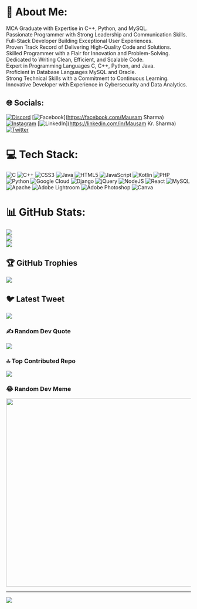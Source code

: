 # 💫 About Me:
MCA Graduate with Expertise in C++, Python, and MySQL.<br>Passionate Programmer with Strong Leadership and Communication Skills.<br>Full-Stack Developer Building Exceptional User Experiences.<br>Proven Track Record of Delivering High-Quality Code and Solutions.<br>Skilled Programmer with a Flair for Innovation and Problem-Solving.<br>Dedicated to Writing Clean, Efficient, and Scalable Code.<br>Expert in Programming Languages C, C++, Python, and Java.<br>Proficient in Database Languages MySQL and Oracle.<br>Strong Technical Skills with a Commitment to Continuous Learning.<br>Innovative Developer with Experience in Cybersecurity and Data Analytics.


## 🌐 Socials:
[![Discord](https://img.shields.io/badge/Discord-%237289DA.svg?logo=discord&logoColor=white)](https://discord.gg/#5892) [![Facebook](https://img.shields.io/badge/Facebook-%231877F2.svg?logo=Facebook&logoColor=white)](https://facebook.com/Mausam Sharma) [![Instagram](https://img.shields.io/badge/Instagram-%23E4405F.svg?logo=Instagram&logoColor=white)](https://instagram.com/___awsmee___mausam___) [![LinkedIn](https://img.shields.io/badge/LinkedIn-%230077B5.svg?logo=linkedin&logoColor=white)](https://linkedin.com/in/Mausam Kr. Sharma) [![Twitter](https://img.shields.io/badge/Twitter-%231DA1F2.svg?logo=Twitter&logoColor=white)](https://twitter.com/Mausam) 

# 💻 Tech Stack:
![C](https://img.shields.io/badge/c-%2300599C.svg?style=for-the-badge&logo=c&logoColor=white) ![C++](https://img.shields.io/badge/c++-%2300599C.svg?style=for-the-badge&logo=c%2B%2B&logoColor=white) ![CSS3](https://img.shields.io/badge/css3-%231572B6.svg?style=for-the-badge&logo=css3&logoColor=white) ![Java](https://img.shields.io/badge/java-%23ED8B00.svg?style=for-the-badge&logo=java&logoColor=white) ![HTML5](https://img.shields.io/badge/html5-%23E34F26.svg?style=for-the-badge&logo=html5&logoColor=white) ![JavaScript](https://img.shields.io/badge/javascript-%23323330.svg?style=for-the-badge&logo=javascript&logoColor=%23F7DF1E) ![Kotlin](https://img.shields.io/badge/kotlin-%230095D5.svg?style=for-the-badge&logo=kotlin&logoColor=white) ![PHP](https://img.shields.io/badge/php-%23777BB4.svg?style=for-the-badge&logo=php&logoColor=white) ![Python](https://img.shields.io/badge/python-3670A0?style=for-the-badge&logo=python&logoColor=ffdd54) ![Google Cloud](https://img.shields.io/badge/Google%20Cloud-%234285F4.svg?style=for-the-badge&logo=google-cloud&logoColor=white) ![Django](https://img.shields.io/badge/django-%23092E20.svg?style=for-the-badge&logo=django&logoColor=white) ![jQuery](https://img.shields.io/badge/jquery-%230769AD.svg?style=for-the-badge&logo=jquery&logoColor=white) ![NodeJS](https://img.shields.io/badge/node.js-6DA55F?style=for-the-badge&logo=node.js&logoColor=white) ![React](https://img.shields.io/badge/react-%2320232a.svg?style=for-the-badge&logo=react&logoColor=%2361DAFB) ![MySQL](https://img.shields.io/badge/mysql-%2300f.svg?style=for-the-badge&logo=mysql&logoColor=white) ![Apache](https://img.shields.io/badge/apache-%23D42029.svg?style=for-the-badge&logo=apache&logoColor=white) ![Adobe Lightroom](https://img.shields.io/badge/Adobe%20Lightroom-31A8FF.svg?style=for-the-badge&logo=Adobe%20Lightroom&logoColor=white) ![Adobe Photoshop](https://img.shields.io/badge/adobephotoshop-%2331A8FF.svg?style=for-the-badge&logo=adobephotoshop&logoColor=white) ![Canva](https://img.shields.io/badge/Canva-%2300C4CC.svg?style=for-the-badge&logo=Canva&logoColor=white)
# 📊 GitHub Stats:
![](https://github-readme-stats.vercel.app/api?username=Awsmee-Mausam&theme=highcontrast&hide_border=false&include_all_commits=true&count_private=true)<br/>
![](https://github-readme-streak-stats.herokuapp.com/?user=Awsmee-Mausam&theme=highcontrast&hide_border=false)<br/>
![](https://github-readme-stats.vercel.app/api/top-langs/?username=Awsmee-Mausam&theme=highcontrast&hide_border=false&include_all_commits=true&count_private=true&layout=compact)

## 🏆 GitHub Trophies
![](https://github-profile-trophy.vercel.app/?username=Awsmee-Mausam&theme=radical&no-frame=false&no-bg=false&margin-w=4)

## 🐦 Latest Tweet
[![](https://gtce.itsvg.in/api?username=Mausam)](https://github.com/VishwaGauravIn/github-twitter-card-embed)

### ✍️ Random Dev Quote
![](https://quotes-github-readme.vercel.app/api?type=horizontal&theme=radical)

### 🔝 Top Contributed Repo
![](https://github-contributor-stats.vercel.app/api?username=Awsmee-Mausam&limit=5&theme=dark&combine_all_yearly_contributions=true)

### 😂 Random Dev Meme
<img src="https://rm.up.railway.app/" width="512px"/>

---
[![](https://visitcount.itsvg.in/api?id=Awsmee-Mausam&icon=0&color=0)](https://visitcount.itsvg.in)

<!-- Proudly created with GPRM ( https://gprm.itsvg.in ) -->